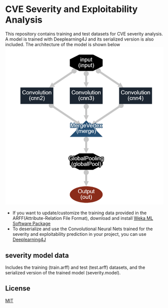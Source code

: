 # CVE Severity and Exploitability Analysis

This repository contains training and test datasets for CVE severity analysis.
A model is trained with Deeplearning4J and its serialized version is also included.
The architecture of the model is shown below
![alt text](https://github.com/SoftwareDesignLab/automated_cve_severity_analysis/blob/main/cnn.png)


- If you want to update/customize the training data provided in the ARFF(Attribute-Relation File Format), download and install [Weka ML Software Package](https://www.cs.waikato.ac.nz/ml/weka/)
- To deserialize and use the Convolutional Neural Nets trained for the severity and exploitability prediction in your project, you can use [Deeplearning4J](https://deeplearning4j.konduit.ai/)

## severity model data
Includes the training (train.arff) and test (test.arff) datasets, and the serialized version of the trained model (severity.model).


## License
[MIT](https://choosealicense.com/licenses/mit/)